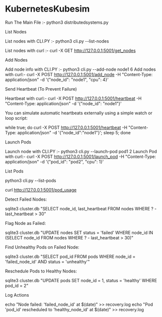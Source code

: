 # KubernetesKubesim
Run The Main File :- python3 distributedsystems.py 

List Nodes 



List nodes with CLI.PY :-  python3 cli.py --list-nodes
 
List nodes with curl :- curl -X GET http://127.0.0.1:5001/get_nodes



Add Nodes



Add node info with CLI.PY :-  python3 cli.py --add-node node1 6
Add nodes with curl:- curl -X POST http://127.0.0.1:5001/add_node -H "Content-Type: application/json" -d '{"node_id": "node1", "cpu": 4}'



Send Heartbeat (To Prevent Failure)

Heartbeat with curl:- curl -X POST http://127.0.0.1:5001/heartbeat -H "Content-Type: application/json" -d '{"node_id": "node1"}'

You can simulate automatic heartbeats externally using a simple watch or loop script:

while true; do curl -X POST http://127.0.0.1:5001/heartbeat -H "Content-Type: application/json" -d '{"node_id":"node1"}'; sleep 5; done


Launch Pods


Launch node with CLI.PY :-  python3 cli.py --launch-pod pod1 2
Launch Pod with curl:- curl -X POST http://127.0.0.1:5001/launch_pod -H "Content-Type: application/json" -d '{"pod_id": "pod2", "cpu": 1}'




List Pods

python3 cli.py --list-pods

curl http://127.0.0.1:5001/pod_usage



Detect Failed Nodes:

sqlite3 cluster.db "SELECT node_id, last_heartbeat FROM nodes WHERE ? - last_heartbeat > 30"

Flag Node as Failed:


sqlite3 cluster.db "UPDATE nodes SET status = 'failed' WHERE node_id IN (SELECT node_id FROM nodes WHERE ? - last_heartbeat > 30)"

Find Unhealthy Pods on Failed Node:

sqlite3 cluster.db "SELECT pod_id FROM pods WHERE node_id = 'failed_node_id' AND status = 'unhealthy'"

Reschedule Pods to Healthy Nodes:

sqlite3 cluster.db "UPDATE pods SET node_id = 1, status = 'healthy' WHERE pod_id = 2"

Log Actions

echo "Node failed: 'failed_node_id' at $(date)" >> recovery.log
echo "Pod 'pod_id' rescheduled to 'healthy_node_id' at $(date)" >> recovery.log










